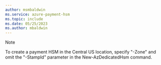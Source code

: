 ```yaml
---
author: msmbaldwin
ms.service: azure-payment-hsm
ms.topic: include
ms.date: 05/25/2023
ms.author: mbaldwin
---
```


> [!NOTE]
> To create a payment HSM in the Central US location, specify "-Zone" and omit the "-StampId" parameter in the New-AzDedicatedHsm command.
